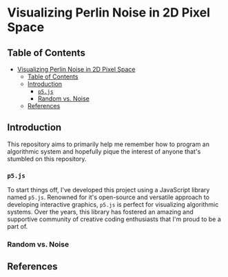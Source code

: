 # Visualizing Perlin Noise in 2D Pixel Space

## Table of Contents
- [Visualizing Perlin Noise in 2D Pixel Space](#visualizing-perlin-noise-in-2d-pixel-space)
  - [Table of Contents](#table-of-contents)
  - [Introduction](#introduction)
    - [`p5.js`](#p5js)
    - [Random vs. Noise](#random-vs-noise)
  - [References](#references)

## Introduction

This repository aims to primarily help me remember how to program an algorithmic system and hopefully pique the interest of anyone that's stumbled on this repository. 

### `p5.js`

To start things off, I've developed this project using a JavaScript library named `p5.js`. Renowned for it's open-source and versatile approach to developing interactive graphics, `p5.js` is perfect for visualizing algorithmic systems. Over the years, this library has fostered an amazing and supportive community of creative coding enthusiasts that I'm proud to be a part of.

### Random vs. Noise

## References

